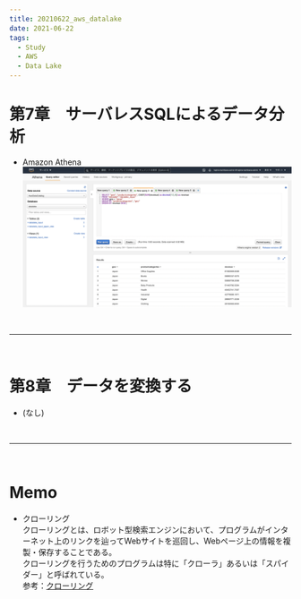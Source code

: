 ```yaml
---
title: 20210622_aws_datalake
date: 2021-06-22
tags:
  - Study
  - AWS
  - Data Lake
---
```

# 第7章　サーバレスSQLによるデータ分析  
- Amazon Athena  
  ![](./images/datalake_20210622_1.png)  
<br>

---
<br>

# 第8章　データを変換する
- (なし)  
<br>

---
<br>

# Memo
- クローリング  
  クローリングとは、ロボット型検索エンジンにおいて、プログラムがインターネット上のリンクを辿ってWebサイトを巡回し、Webページ上の情報を複製・保存することである。  
  クローリングを行うためのプログラムは特に「クローラ」あるいは「スパイダー」と呼ばれている。  
  参考：[クローリング](https://www.weblio.jp/content/crawling)  